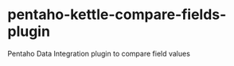 pentaho-kettle-compare-fields-plugin
====================================

Pentaho Data Integration plugin to compare field values
